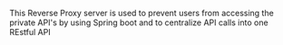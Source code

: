This Reverse Proxy server is used to prevent users from accessing the private API's by using Spring boot and to centralize API calls into one REstful API
